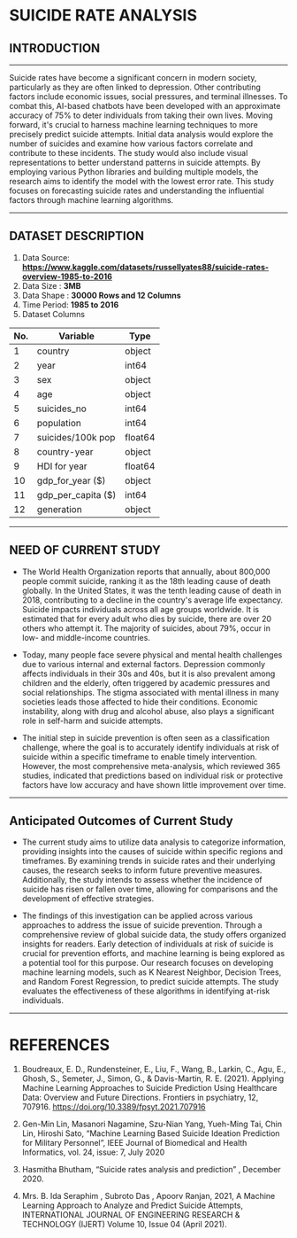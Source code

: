 
# SUICIDE RATE ANALYSIS

## INTRODUCTION
----

Suicide rates have become a significant concern in modern society, particularly as they are often linked to depression. Other contributing factors include economic issues, social pressures, and terminal illnesses. To combat this, AI-based chatbots have been developed with an approximate accuracy of 75% to deter individuals from taking their own lives. Moving forward, it's crucial to harness machine learning techniques to more precisely predict suicide attempts. Initial data analysis would explore the number of suicides and examine how various factors correlate and contribute to these incidents. The study would also include visual representations to better understand patterns in suicide attempts. By employing various Python libraries and building multiple models, the research aims to identify the model with the lowest error rate. This study focuses on forecasting suicide rates and understanding the influential factors through machine learning algorithms.

----

## DATASET DESCRIPTION

1. Data Source: **https://www.kaggle.com/datasets/russellyates88/suicide-rates-overview-1985-to-2016**
2. Data Size  : **3MB**
3. Data Shape : **30000 Rows and 12 Columns** 
4. Time Period: **1985 to 2016**
5. Dataset Columns

| No. | Variable               | Type     |
|-----|------------------------|----------|
| 1   | country                | object   |
| 2   | year                   | int64    |
| 3   | sex                    | object   |
| 4   | age                    | object   |
| 5   | suicides_no            | int64    |
| 6   | population             | int64    |
| 7   | suicides/100k pop      | float64  |
| 8   | country-year           | object   |
| 9   | HDI for year           | float64  |
| 10  | gdp_for_year ($)       | object   |
| 11  | gdp_per_capita ($)     | int64    |
| 12  | generation             | object   |
----

## NEED OF CURRENT STUDY

* The World Health Organization reports that annually, about 800,000 people commit suicide, ranking it as the 18th leading cause of death globally. In the United States, it was the tenth leading cause of death in 2018, contributing to a decline in the country's average life expectancy. Suicide impacts individuals across all age groups worldwide. It is estimated that for every adult who dies by suicide, there are over 20 others who attempt it. The majority of suicides, about 79%, occur in low- and middle-income countries.

* Today, many people face severe physical and mental health challenges due to various internal and external factors. Depression commonly affects individuals in their 30s and 40s, but it is also prevalent among children and the elderly, often triggered by academic pressures and social relationships. The stigma associated with mental illness in many societies leads those affected to hide their conditions. Economic instability, along with drug and alcohol abuse, also plays a significant role in self-harm and suicide attempts.

* The initial step in suicide prevention is often seen as a classification challenge, where the goal is to accurately identify individuals at risk of suicide within a specific timeframe to enable timely intervention. However, the most comprehensive meta-analysis, which reviewed 365 studies, indicated that predictions based on individual risk or protective factors have low accuracy and have shown little improvement over time.

----

## Anticipated Outcomes of Current Study

* The current study aims to utilize data analysis to categorize information, providing insights into the causes of suicide within specific regions and timeframes. By examining trends in suicide rates and their underlying causes, the research seeks to inform future preventive measures. Additionally, the study intends to assess whether the incidence of suicide has risen or fallen over time, allowing for comparisons and the development of effective strategies.

* The findings of this investigation can be applied across various approaches to address the issue of suicide prevention. Through a comprehensive review of global suicide data, the study offers organized insights for readers. Early detection of individuals at risk of suicide is crucial for prevention efforts, and machine learning is being explored as a potential tool for this purpose. Our research focuses on developing machine learning models, such as K Nearest Neighbor, Decision Trees, and Random Forest Regression, to predict suicide attempts. The study evaluates the effectiveness of these algorithms in identifying at-risk individuals.

----

# REFERENCES

1) Boudreaux, E. D., Rundensteiner, E., Liu, F., Wang, B., Larkin, C., Agu, E., Ghosh, S., Semeter, J., Simon, G., & Davis-Martin, R. E. (2021). Applying Machine Learning Approaches to Suicide Prediction Using Healthcare Data: Overview and Future Directions. Frontiers in psychiatry, 12, 707916. https://doi.org/10.3389/fpsyt.2021.707916

2) Gen-Min Lin, Masanori Nagamine, Szu-Nian Yang, Yueh-Ming Tai, Chin Lin, Hiroshi Sato, “Machine Learning Based Suicide Ideation Prediction for Military Personnel”, IEEE Journal of Biomedical and Health Informatics, vol. 24, issue: 7, July 2020

3) Hasmitha Bhutham, “Suicide rates analysis and prediction” , December 2020.

4) Mrs. B. Ida Seraphim , Subroto Das , Apoorv Ranjan, 2021, A Machine Learning Approach to Analyze and Predict Suicide Attempts, INTERNATIONAL JOURNAL OF ENGINEERING RESEARCH & TECHNOLOGY (IJERT) Volume 10, Issue 04 (April 2021).
